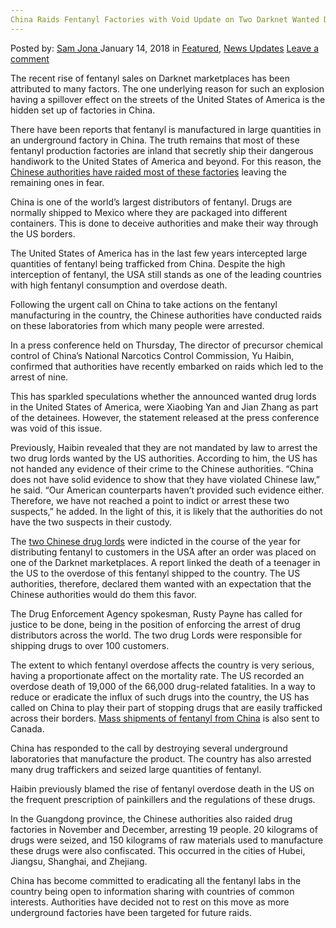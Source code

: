 ```yaml
---
China Raids Fentanyl Factories with Void Update on Two Darknet Wanted Drug Lords
---
```

<article class="post-listing post-24409 post type-post status-publish format-standard has-post-thumbnail hentry category-deepdot-news category-news-updates tag-china tag-darknet tag-drug tag-factories tag-fentanyl tag-lords tag-raids tag-update tag-void tag-wanted">
<div class="post-inner">
<p class="post-meta">
<span>Posted by: <a href="https://www.deepdotweb.com/author/samjona/" title="">Sam Jona </a></span>
<span>January 14, 2018</span>
<span>in <a href="https://www.deepdotweb.com/category/deepdot-news/" rel="category tag">Featured</a>, <a href="https://www.deepdotweb.com/category/news-updates/" rel="category tag">News Updates</a></span>
<span><a href="https://www.deepdotweb.com/2018/01/14/china-raids-fentanyl-factories-void-update-two-darknet-wanted-drug-lords/#respond">Leave a comment</a></span>
</p>
<div class="clear"></div>
<div class="entry">
<p>The recent rise of fentanyl sales on Darknet marketplaces has been attributed to many factors. The one underlying reason for such an explosion having a spillover effect on the streets of the United States of America is the hidden set up of factories in China.</p>
<p>There have been reports that fentanyl is manufactured in large quantities in an underground factory in China. The truth remains that most of these fentanyl production factories are inland that secretly ship their dangerous handiwork to the United States of America and beyond. For this reason, the <a href="https://news.vice.com/en_us/article/yw5we7/china-raids-fentanyl-factory-but-remains-silent-on-wanted-kingpins">Chinese authorities have raided most of these factories</a> leaving the remaining ones in fear.</p>
<p>China is one of the world’s largest distributors of fentanyl. Drugs are normally shipped to Mexico where they are packaged into different containers. This is done to deceive authorities and make their way through the US borders.</p>
<p>The United States of America has in the last few years intercepted large quantities of fentanyl being trafficked from China. Despite the high interception of fentanyl, the USA still stands as one of the leading countries with high fentanyl consumption and overdose death.</p>
<p>Following the urgent call on China to take actions on the fentanyl manufacturing in the country, the Chinese authorities have conducted raids on these laboratories from which many people were arrested.</p>
<p>In a press conference held on Thursday, The director of precursor chemical control of China’s National Narcotics Control Commission, Yu Haibin, confirmed that authorities have recently embarked on raids which led to the arrest of nine.</p>
<p>This has sparkled speculations whether the announced wanted drug lords in the United States of America, were Xiaobing Yan and Jian Zhang as part of the detainees. However, the statement released at the press conference was void of this issue.</p>
<p>Previously, Haibin revealed that they are not mandated by law to arrest the two drug lords wanted by the US authorities. According to him, the US has not handed any evidence of their crime to the Chinese authorities. “China does not have solid evidence to show that they have violated Chinese law,” he said. “Our American counterparts haven&#8217;t provided such evidence either. Therefore, we have not reached a point to indict or arrest these two suspects,” he added. In the light of this, it is likely that the authorities do not have the two suspects in their custody.</p>
<p>The <a href="https://www.deepdotweb.com/2017/10/30/two-chinese-nationals-charged-darknet-fentanyl-case/">two Chinese drug lords</a> were indicted in the course of the year for distributing fentanyl to customers in the USA after an order was placed on one of the Darknet marketplaces. A report linked the death of a teenager in the US to the overdose of this fentanyl shipped to the country. The US authorities, therefore, declared them wanted with an expectation that the Chinese authorities would do them this favor.</p>
<p>The Drug Enforcement Agency spokesman, Rusty Payne has called for justice to be done, being in the position of enforcing the arrest of drug distributors across the world. The two drug Lords were responsible for shipping drugs to over 100 customers.</p>
<p>The extent to which fentanyl overdose affects the country is very serious, having a proportionate affect on the mortality rate. The US recorded an overdose death of 19,000 of the 66,000 drug-related fatalities. In a way to reduce or eradicate the influx of such drugs into the country, the US has called on China to play their part of stopping drugs that are easily trafficked across their borders. <a href="https://www.deepdotweb.com/2017/10/01/mass-fentanyl-shipments-china-delivered-canada-dark-web-deals/">Mass shipments of fentanyl from China</a> is also sent to Canada.</p>
<p>China has responded to the call by destroying several underground laboratories that manufacture the product. The country has also arrested many drug traffickers and seized large quantities of fentanyl.</p>
<p>Haibin previously blamed the rise of fentanyl overdose death in the US on the frequent prescription of painkillers and the regulations of these drugs.</p>
<p>In the Guangdong province, the Chinese authorities also raided drug factories in November and December, arresting 19 people. 20 kilograms of drugs were seized, and 150 kilograms of raw materials used to manufacture these drugs were also confiscated. This occurred in the cities of Hubei, Jiangsu, Shanghai, and Zhejiang.</p>
<p>China has become committed to eradicating all the fentanyl labs in the country being open to information sharing with countries of common interests. Authorities have decided not to rest on this move as more underground factories have been targeted for future raids.</p>
</div>
<span style="display:none"><a href="https://www.deepdotweb.com/tag/china/" rel="tag">china</a> <a href="https://www.deepdotweb.com/tag/darknet/" rel="tag">darknet</a> <a href="https://www.deepdotweb.com/tag/drug/" rel="tag">drug</a> <a href="https://www.deepdotweb.com/tag/factories/" rel="tag">factories</a> <a href="https://www.deepdotweb.com/tag/fentanyl/" rel="tag">fentanyl</a> <a href="https://www.deepdotweb.com/tag/lords/" rel="tag">lords</a> <a href="https://www.deepdotweb.com/tag/raids/" rel="tag">raids</a> <a href="https://www.deepdotweb.com/tag/update/" rel="tag">update</a> <a href="https://www.deepdotweb.com/tag/void/" rel="tag">void</a> <a href="https://www.deepdotweb.com/tag/wanted/" rel="tag">wanted</a></span> <span style="display:none" class="updated">2018-01-14</span>
<div style="display:none" class="vcard author" itemprop="author" itemscope itemtype="http://schema.org/Person"><strong class="fn" itemprop="name"><a href="https://www.deepdotweb.com/author/samjona/" title="Posts by Sam Jona" rel="author">Sam Jona</a></strong></div>
</div>
</article>

